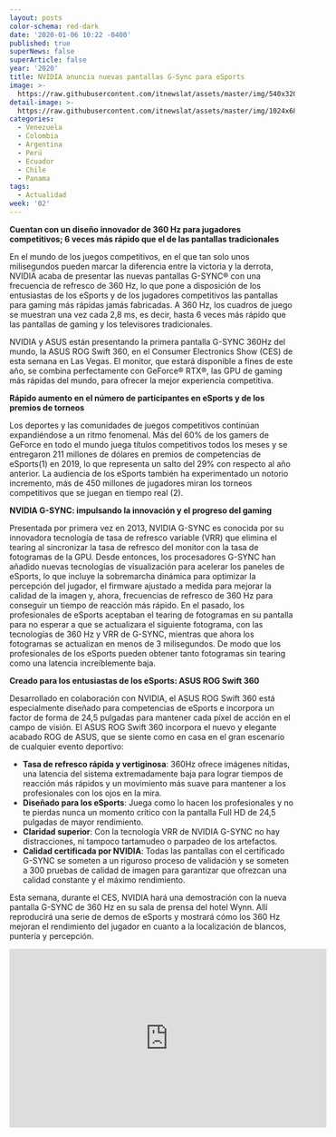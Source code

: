 ```yaml
---
layout: posts
color-schema: red-dark
date: '2020-01-06 10:22 -0400'
published: true
superNews: false
superArticle: false
year: '2020'
title: NVIDIA anuncia nuevas pantallas G-Sync para eSports
image: >-
  https://raw.githubusercontent.com/itnewslat/assets/master/img/540x320/nvidia-gsync-p.jpg
detail-image: >-
  https://raw.githubusercontent.com/itnewslat/assets/master/img/1024x680/nvidia-gsync-g.jpg
categories:
  - Venezuela
  - Colombia
  - Argentina
  - Perú
  - Ecuador
  - Chile
  - Panama
tags:
  - Actualidad
week: '02'
---
```

**Cuentan con un diseño innovador de 360 Hz para jugadores competitivos; 6 veces más rápido que el de las pantallas tradicionales**

En el mundo de los juegos competitivos, en el que tan solo unos milisegundos pueden marcar la diferencia entre la victoria y la derrota, NVIDIA acaba de presentar las nuevas pantallas G-SYNC® con una frecuencia de refresco de 360 Hz, lo que pone a disposición de los entusiastas de los eSports y de los jugadores competitivos las pantallas para gaming más rápidas jamás fabricadas. A 360 Hz, los cuadros de juego se muestran una vez cada 2,8 ms, es decir, hasta 6 veces más rápido que las pantallas de gaming y los televisores tradicionales.

NVIDIA y ASUS están presentando la primera pantalla G-SYNC 360Hz del mundo, la ASUS ROG Swift 360, en el Consumer Electronics Show (CES) de esta semana en Las Vegas. El monitor, que estará disponible a fines de este año, se combina perfectamente con GeForce® RTX®, las GPU de gaming más rápidas del mundo, para ofrecer la mejor experiencia competitiva. 

**Rápido aumento en el número de participantes en eSports y de los premios de torneos**

Los deportes y las comunidades de juegos competitivos continúan expandiéndose a un ritmo fenomenal. Más del 60% de los gamers de GeForce en todo el mundo juega títulos competitivos todos los meses y se entregaron 211 millones de dólares en premios de competencias de eSports(1) en 2019, lo que representa un salto del 29% con respecto al año anterior. La audiencia de los eSports también ha experimentado un notorio incremento, más de 450 millones de jugadores miran los torneos competitivos que se juegan en tiempo real (2). 

**NVIDIA G-SYNC: impulsando la innovación y el progreso del gaming**

Presentada por primera vez en 2013, NVIDIA G-SYNC es conocida por su innovadora tecnología de tasa de refresco variable (VRR) que elimina el tearing al sincronizar la tasa de refresco del monitor con la tasa de fotogramas de la GPU.  Desde entonces, los procesadores G-SYNC han añadido nuevas tecnologías de visualización para acelerar los paneles de eSports, lo que incluye la sobremarcha dinámica para optimizar la percepción del jugador, el firmware ajustado a medida para mejorar la calidad de la imagen y, ahora, frecuencias de refresco de 360 Hz para conseguir un tiempo de reacción más rápido.  En el pasado, los profesionales de eSports aceptaban el tearing de fotogramas en su pantalla para no esperar a que se actualizara el siguiente fotograma, con las tecnologías de 360 Hz y VRR de G-SYNC, mientras que ahora los fotogramas se actualizan en menos de 3 milisegundos. De modo que los profesionales de los eSports pueden obtener tanto fotogramas sin tearing como una latencia increíblemente baja. 

**Creado para los entusiastas de los eSports: ASUS ROG Swift 360**

Desarrollado en colaboración con NVIDIA, el ASUS ROG Swift 360 está especialmente diseñado para competencias de eSports e incorpora un factor de forma de 24,5 pulgadas para mantener cada píxel de acción en el campo de visión. El ASUS ROG Swift 360 incorpora el nuevo y elegante acabado ROG de ASUS, que se siente como en casa en el gran escenario de cualquier evento deportivo:

- **Tasa de refresco rápida y vertiginosa**: 360Hz ofrece imágenes nítidas, una latencia del sistema extremadamente baja para lograr tiempos de reacción más rápidos y un movimiento más suave para mantener a los profesionales con los ojos en la mira. 
- **Diseñado para los eSports**: Juega como lo hacen los profesionales y no te pierdas nunca un momento crítico con la pantalla Full HD de 24,5 pulgadas de mayor rendimiento.
- **Claridad superior**: Con la tecnología VRR de NVIDIA G-SYNC no hay distracciones, ni tampoco tartamudeo o parpadeo de los artefactos.
- **Calidad certificada por NVIDIA**: Todas las pantallas con el certificado G-SYNC se someten a un riguroso proceso de validación y se someten a 300 pruebas de calidad de imagen para garantizar que ofrezcan una calidad constante y el máximo rendimiento.

Esta semana, durante el CES, NVIDIA hará una demostración con la nueva pantalla G-SYNC de 360 Hz en su sala de prensa del hotel Wynn. Allí reproducirá una serie de demos de eSports y mostrará cómo los 360 Hz mejoran el rendimiento del jugador en cuanto a la localización de blancos, puntería y percepción. 

<iframe width="560" height="315" src="https://www.youtube.com/embed/wT8oK_pEpd8" frameborder="0" allow="accelerometer; autoplay; encrypted-media; gyroscope; picture-in-picture" allowfullscreen></iframe>